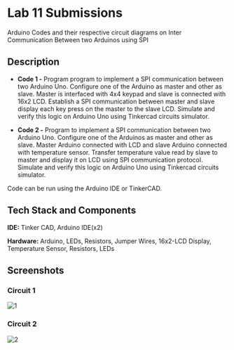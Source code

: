 
# Lab 11 Submissions

Arduino Codes and their respective circuit diagrams on Inter Communication Between two Arduinos using SPI


## Description

- **Code 1 -** Program program to implement a SPI communication between two Arduino Uno. Configure one of the Arduino as master and other as slave. Master is interfaced with 4x4 keypad and slave is connected with 16x2 LCD. Establish a SPI communication between master and slave display each key press on the master to the slave LCD. Simulate and verify this logic on Arduino Uno using Tinkercad circuits simulator.

- **Code 2 -** Program to implement a SPI communication between two Arduino Uno. Configure one of the Arduinos as master and other as slave. Master Arduino connected with LCD and slave Arduino connected with temperature sensor. Transfer temperature value read by slave to master and display it on LCD using SPI communication protocol. Simulate and verify this logic on Arduino Uno using Tinkercad circuits simulator.


Code can be run using the Arduino IDE or TinkerCAD.
    
## Tech Stack and Components

**IDE:** Tinker CAD, Arduino IDE(x2)

**Hardware:** Arduino, LEDs, Resistors, Jumper Wires, 16x2-LCD Display, Temperature Sensor,  Resistors, LEDs

  
## Screenshots

### Circuit 1
![1](https://user-images.githubusercontent.com/42286904/142605660-e3bbabd1-0332-4b56-8753-49cc1467f934.png)


### Circuit 2
![2](https://user-images.githubusercontent.com/42286904/142605762-a823a552-f842-403f-979d-39bc25f3e37c.png)
